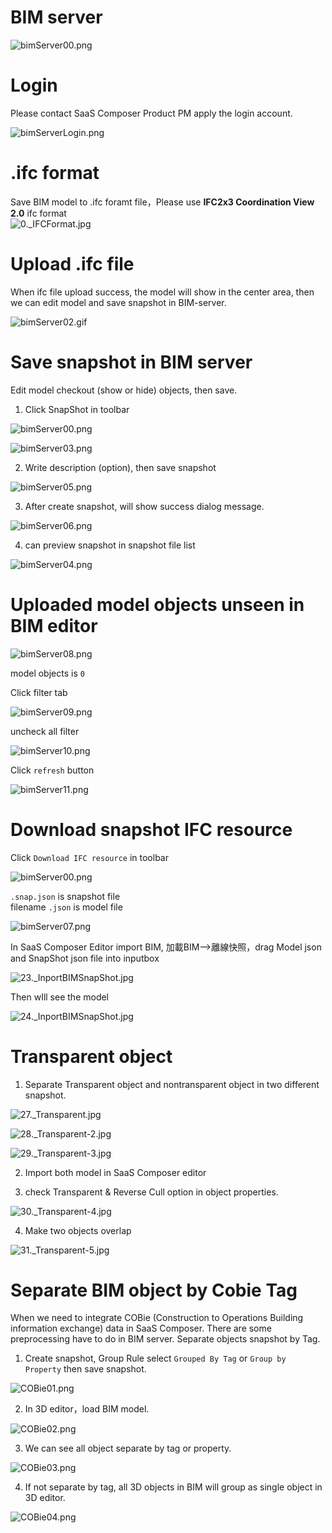 # BIM server

![bimServer00.png](bim01.png)

# Login  

Please contact SaaS Composer Product PM apply the login account.  

![bimServerLogin.png](bim02.png)

# .ifc format  

Save BIM model to .ifc foramt file，Please use **IFC2x3 Coordination View 2.0** ifc format  
![0._IFCFormat.jpg](bim03.jpg)  

# Upload .ifc file  

When ifc file upload success, the model will show in the center area, then we can edit model and save snapshot in BIM-server.

![bimServer02.gif](bim04.gif)


# Save snapshot in BIM server  

Edit model checkout (show or hide) objects, then save.  

1. Click SnapShot in toolbar  

![bimServer00.png](bim05.png)  

![bimServer03.png](bim06.png)  

2. Write description (option), then save snapshot  

![bimServer05.png](bim07.png)  

3. After create snapshot, will show success dialog message.

![bimServer06.png](bim08.png)  

4. can preview snapshot in snapshot file list  

![bimServer04.png](bim09.png)  

# Uploaded model objects unseen in BIM editor  

![bimServer08.png](bim10.png)  

model objects is `0`  

Click filter tab  

![bimServer09.png](bim11.png)      

uncheck all filter  

![bimServer10.png](bim12.png)    

Click `refresh` button  

![bimServer11.png](bim13.png)    


# Download snapshot IFC resource  

Click `Download IFC resource` in toolbar  

![bimServer00.png](bim14.png)  

`.snap.json` is snapshot file  
filename `.json` is model file  

![bimServer07.png](bim15.png)  

In SaaS Composer Editor import BIM, 加載BIM-->離線快照，drag Model json and SnapShot json file into inputbox 

![23._InportBIMSnapShot.jpg](bim16.jpg)  


Then wIll see the model 

![24._InportBIMSnapShot.jpg](bim17.jpg)  


# Transparent object  

1. Separate Transparent object and nontransparent object in two different snapshot.  

![27._Transparent.jpg](bim18.jpg)  

![28._Transparent-2.jpg](bim19.jpg)  

![29._Transparent-3.jpg](bim20.jpg)  

2. Import both model in SaaS Composer editor

3. check Transparent & Reverse Cull option in object properties.

![30._Transparent-4.jpg](bim21.jpg)  

4. Make two objects overlap

![31._Transparent-5.jpg](bim22.jpg)  


# Separate BIM object by Cobie Tag    

When we need to integrate COBie (Construction to Operations Building information exchange)  data in SaaS Composer. There are some preprocessing have to do in BIM server. Separate objects snapshot by Tag.


1. Create snapshot, Group Rule select `Grouped By Tag` or `Group by Property` then save snapshot.  

![COBie01.png](bim23.png)  

2. In 3D editor，load BIM model.

![COBie02.png](bim24.png)  

3. We can see all object separate by tag or property.    

![COBie03.png](bim25.png)  

4. If not separate by tag, all 3D objects in BIM will group as single object in 3D editor.  

![COBie04.png](bim26.png)  






